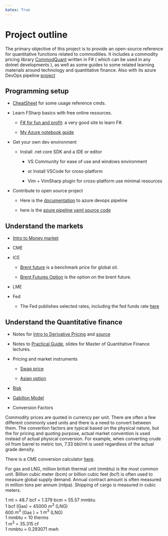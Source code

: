 ```yaml
---
katex: True
---
```


# Project outline

The primary objective of this project is to provide an open-source reference for quantitative functions related to commodities. It includes a commodity pricing library [CommodQuant](https://github.com/xqguo/CommodQuant) written in F# ( which can be used in any dotnet developments ), as well as some guides to some related learning materials around technology and quantitative finance. Also with its azure DevOps pipeline [project](https://dev.azure.com/guoxiaoq/CommodQuant)

## Programming setup

* [CheatSheet](https://xqguo.github.io/CommodQuant/CheatSheet.html) for some usage reference cmds.

* Learn FSharp basics with free online resources.

  * [F# for fun and profit](https://fsharpforfunandprofit.com): a very good site to learn F#.

  * [My Azure notebook guide](https://xqguo.github.io/CommodQuant/aznotebook.html)

* Get your own dev environment

  * Install .net core SDK and a IDE or editor

    * VS Community for ease of use and windows environment

    * or Install VSCode for cross-platform

    * Vim + VimSharp plugin for cross-platform use minimal resources

* Contribute to open source project

  * Here is the [documentation](https://docs.microsoft.com/en-us/azure/devops/pipelines/?view=azure-devops) to azure devops pipeline  

  * here is the [azure pipeline yaml source code](https://github.com/microsoft/azure-pipelines-yaml/)

## Understand the markets

* [Intro to Money market](https://docs.google.com/presentation/d/e/2PACX-1vSBtq-1KcZtVHhFnpL0sCLaqKtg5m2FpPKly7bN6X6hPmg5T-Blxo3xD6PTeBFmQt1TJDlJ5x9pZXF0/pub?start=false&loop=false&delayms=3000)

* CME

* ICE

  * [Brent future](https://www.theice.com/products/219/Brent-Crude-Futures) is a benchmark price for global oil.

  * [Brent Futures Option](https://www.theice.com/products/218/Brent-Crude-American-style-Option) is the option on the brent future.  

* LME

* Fed

  * The Fed publishes selected rates, including the fed funds rate [here](https://www.federalreserve.gov/releases/h15/)

## Understand the Quantitative finance

* Notes for [Intro to Derivative Pricing](https://xqguo.github.io/CommodQuant/intro.pdf) and [source](https://github.com/xqguo/CommodQuant/tree/master/docs/intro.tex)

* Notes to [Practical Guide](https://docs.google.com/presentation/d/153lNoOKmLwy0k7gJmCkcio5nt2ejdLZ5dONjbfFM4f4/edit?usp=sharing), slides for Master of Quantitative Finance lectures. 

* Pricing and market instruments 
 
   * [Swap price](https://xqguo.github.io/CommodQuant/Swap.html)

   * [Asian option](https://xqguo.github.io/CommodQuant/Asian.html)

* [Risk](https://xqguo.github.io/CommodQuant/Risk.html)

* [Gabillon Model](https://xqguo.github.io/CommodQuant/Gabillon.html)

* Conversion Factors

Commodity prices are quoted in currency per unit. There are often a few different commonly used units and there is a need to convert between them. The convertion factors are typical based on the physical nature, but the for pricing and quoting purpose, actual market convention is used instead of actual physical conversion. For example, when converting crude oil from barrel to metric ton, 7.33 bbl/mt is used regardless of the actual grade density.

There is a CME conversion calculator [here](https://www.cmegroup.com/tools-information/calc_crude.html).

For gas and LNG, million british thermal unit (mmbtu) is the most common unit. Billion cubic meter (bcm) or billion cubic feet (bcf) is often used to measure global supply demand. Annual contract amount is often measured in million tons per annum (mtpa). Shipping of cargo is measured in cubic meters. 

1 mt = 48.7 bcf = 1.379 bcm = 55.57 mmbtu  
1 bcf (Gas) = 45000 $m^3$ (LNG)  
600 $m^3$ (Gas ) = 1 $m^3$ (LNG)    
1 mmbtu = 10 therms   
1 $m^3$ = 35.315 cf  
1 mmbtu = 0.293071 mwh  
